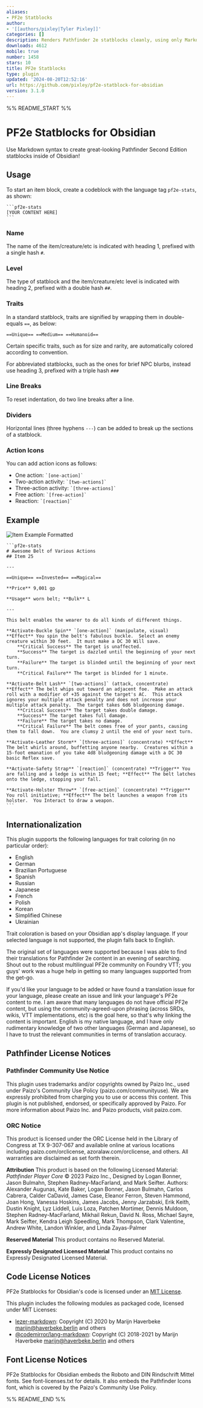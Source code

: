```yaml
---
aliases:
- PF2e Statblocks
author:
- '[[authors/pixley|Tyler Pixley]]'
categories: []
description: Renders Pathfinder 2e statblocks cleanly, using only Markdown-based syntax.
downloads: 4612
mobile: true
number: 1458
stars: 10
title: PF2e Statblocks
type: plugin
updated: '2024-08-20T12:52:16'
url: https://github.com/pixley/pf2e-statblock-for-obsidian
version: 3.1.0
---
```


%% README_START %%

# PF2e Statblocks for Obsidian

Use Markdown syntax to create great-looking Pathfinder Second Edition statblocks inside of Obsidian!

## Usage

To start an item block, create a codeblock with the language tag `pf2e-stats`, as shown:

    ```pf2e-stats
    [YOUR CONTENT HERE]
    ```

### Name

The name of the item/creature/etc is indicated with heading 1, prefixed with a single hash `#`.

### Level

The type of statblock and the item/creature/etc level is indicated with heading 2, prefixed with a double hash `##`.

### Traits

In a standard statblock, traits are signified by wrapping them in double-equals `==`, as below:

```
==Unique== ==Medium== ==Humanoid==
```

Certain specific traits, such as for size and rarity, are automatically colored according to convention.

For abbreviated statblocks, such as the ones for brief NPC blurbs, instead use heading 3, prefixed with a triple hash `###`

### Line Breaks

To reset indentation, do two line breaks after a line.

### Dividers

Horizontal lines (three hyphens `---`) can be added to break up the sections of a statblock.

### Action Icons

You can add action icons as follows:

- One action: `` `[one-action]` ``
- Two-action activity: `` `[two-actions]` ``
- Three-action activity: `` `[three-actions]` ``
- Free action: `` `[free-action]` ``
- Reaction: `` `[reaction]` ``

## Example

![Item Example Formatted](https://raw.githubusercontent.com/pixley/pf2e-statblock-for-obsidian/HEAD//images/item_example.PNG)

	```pf2e-stats
	# Awesome Belt of Various Actions
	## Item 25

	---

	==Unique== ==Invested== ==Magical==

	**Price** 9,001 gp

	**Usage** worn belt; **Bulk** L

	---

	This belt enables the wearer to do all kinds of different things.

	**Activate-Buckle Spin** `[one-action]` (manipulate, visual) **Effect** You spin the belt's fabulous buckle.  Select an enemy creature within 30 feet.  It must make a DC 30 Will save.
		**Critical Success** The target is unaffected.
		**Success** The target is dazzled until the beginning of your next turn.
		**Failure** The target is blinded until the beginning of your next turn.
		**Critical Failure** The target is blinded for 1 minute.

	**Activate-Belt Lash** `[two-actions]` (attack, concentrate) **Effect** The belt whips out toward an adjacent foe.  Make an attack roll with a modifier of +35 against the target's AC.  This attack ignores your multiple attack penalty and does not increase your multiple attack penalty.  The target takes 6d6 bludgeoning damage.
		**Critical Success** The target takes double damage.
		**Success** The target takes full damage.
		**Failure** The target takes no damage.
		**Critical Failure** The belt comes free of your pants, causing them to fall down.  You are clumsy 2 until the end of your next turn.

	**Activate-Leather Storm** `[three-actions]` (concentrate) **Effect** The belt whirls around, buffetting anyone nearby.  Creatures within a 15-foot emanation of you take 4d8 bludgeoning damage with a DC 30 basic Reflex save.

	**Activate-Safety Strap** `[reaction]` (concentrate) **Trigger** You are falling and a ledge is within 15 feet; **Effect** The belt latches onto the ledge, stopping your fall.

	**Activate-Holster Throw** `[free-action]` (concentrate) **Trigger** You roll initiative; **Effect** The belt launches a weapon from its holster.  You Interact to draw a weapon.
	```

## Internationalization

This plugin supports the following languages for trait coloring (in no particular order):

- English
- German
- Brazilian Portuguese
- Spanish
- Russian
- Japanese
- French
- Polish
- Korean
- Simplified Chinese
- Ukrainian

Trait coloration is based on your Obsidian app's display language.  If your selected language is not supported, the plugin falls back to English.

The original set of languages were supported because I was able to find their translations for Pathfinder 2e content in an evening of searching.  Shout out to the robust multilingual PF2e community on Foundry VTT; you guys' work was a huge help in getting so many languages supported from the get-go.

If you'd like your language to be added or have found a translation issue for your language, please create an issue and link your language's PF2e content to me.  I am aware that many languages do not have official PF2e content, but using the community-agreed-upon phrasing (across SRDs, wikis, VTT implementations, etc) is the goal here, so that's why linking the content is important.  English is my native language, and I have only rudimentary knowledge of two other languages (German and Japanese), so I have to trust the relevant communities in terms of translation accuracy.

## Pathfinder License Notices

### Pathfinder Community Use Notice

This plugin uses trademarks and/or copyrights owned by Paizo Inc., used under Paizo's Community Use Policy (paizo.com/communityuse). We are expressly prohibited from charging you to use or access this content. This plugin is not published, endorsed, or specifically approved by Paizo. For more information about Paizo Inc. and Paizo products, visit paizo.com.

### ORC Notice

This product is licensed under the ORC License held in the Library of Congress at TX 9-307-067 and available online at various locations including paizo.com/orclicense, azoralaw.com/orclicense, and others.  All warranties are disclaimed as set forth therein.

**Attribution** This product is based on the following Licensed Material: *Pathfinder Player Core* © 2023 Paizo Inc., Designed by Logan Bonner, Jason Bulmahn, Stephen Radney-MacFarland, and Mark Seifter. Authors: Alexander Augunas, Kate Baker, Logan Bonner, Jason Bulmahn, Carlos Cabrera, Calder CaDavid, James Case, Eleanor Ferron, Steven Hammond, Joan Hong, Vanessa Hoskins, James Jacobs, Jenny Jarzabski, Erik Keith, Dustin Knight, Lyz Liddell, Luis Loza, Patchen Mortimer, Dennis Muldoon, Stephen Radney-MacFarland, Mikhail Rekun, David N. Ross, Michael Sayre, Mark Seifter, Kendra Leigh Speedling, Mark Thompson, Clark Valentine, Andrew White, Landon Winkler, and Linda Zayas-Palmer

**Reserved Material** This product contains no Reserved Material.

**Expressly Designated Licensed Material** This product contains no Expressly Designated Licensed Material.

## Code License Notices

PF2e Statblocks for Obsidian's code is licensed under an [MIT License](https://github.com/pixley/pf2e-statblock-for-obsidian/blob/main/LICENSE.txt).

This plugin includes the following modules as packaged code, licensed under MIT Licenses:

- [lezer-markdown](https://github.com/lezer-parser/markdown): Copyright (C) 2020 by Marijn Haverbeke <marijn@haverbeke.berlin> and others
- [@codemirror/lang-markdown](https://github.com/codemirror/lang-markdown): Copyright (C) 2018-2021 by Marijn Haverbeke <marijn@haverbeke.berlin> and others

## Font License Notices

PF2e Statblocks for Obsidian embeds the Roboto and DIN Rindschrift Mittel fonts.  See font-licenses.txt for details.  It also embeds the Pathfinder Icons font, which is covered by the Paizo's Community Use Policy.

%% README_END %%